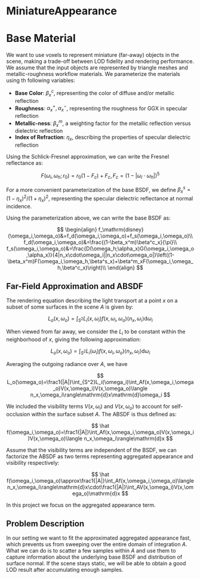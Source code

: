 # MiniatureAppearance

# Base Material

We want to use voxels to represent miniature (far-away) objects in the scene, making a trade-off between LOD fidelity and rendering performance. We assume that the input objects are represented by triangle meshes and metallic-roughness workflow materials. We parameterize the materials using th following variables:

- **Base Color**: $\beta_x^c$, representing the color of diffuse and/or metallic reflection
- **Roughness**: $\alpha_x^+,\alpha_x^-$, representing the roughness for GGX in specular reflection
- **Metallic-ness**: $\beta^m_x$, a weighting factor for the metallic reflection versus dielectric reflection
- **Index of Refraction**: $\eta_x$, describing the properties of specular dielectric reflection

Using the Schlick-Fresnel approximation, we can write the Fresnel reflectance as:

$$
F(\omega_i,\omega_h;r_0)=r_0(1-F_c)+F_c,F_c=(1-|\omega_i\cdot\omega_h|)^5
$$

For a more convenient parameterization of the base BSDF, we define $\beta^s_x=(1-\eta_x)^2/(1+\eta_x)^2$, representing the specular dielectric reflectance at normal incidence.

Using the parameterization above, we can write the base BSDF as:

$$
\begin{align}
f_\mathrm{disney}(\omega_i,\omega_o)&=f_d(\omega_i,\omega_o)+f_s(\omega_i,\omega_o)\\
f_d(\omega_i,\omega_o)&=\frac{(1-\beta_x^m)\beta^c_x}{\pi}\\
f_s(\omega_i,\omega_o)&=\frac{D(\omega_h;\alpha_x)G(\omega_i,\omega_o,\alpha_x)}{4|n_x\cdot\omega_i||n_x\cdot\omega_o|}\left((1-\beta_x^m)F(\omega_i,\omega_h,\beta^s_x)+\beta^m_xF(\omega_i,\omega_h,\beta^c_x)\right)\\
\end{align}
$$

## Far-Field Approximation and ABSDF

The rendering equation describing the light transport at a point $x$ on a subset of some surfaces in the scene $A$ is given by:

$$
L_o(x,\omega_o)=\int_{S^2}L_i(x,\omega_i)f(x,\omega_i,\omega_o)\langle n_x,\omega_i\rangle\mathrm{d}\omega_i
$$

When viewed from far away, we consider the $L_i$ to be constant within the neighborhood of $x$, giving the following approximation:

$$
L_o(x,\omega_o)=\int_{S^2}L_i(\omega_i)f(x,\omega_i,\omega_o)\langle n_x,\omega_i\rangle\mathrm{d}\omega_i
$$

Averaging the outgoing radiance over $A$, we have

$$
L_o(\omega_o)=\frac1{|A|}\int_{S^2}L_i(\omega_i)\int_Af(x,\omega_i,\omega_o)V(x,\omega_i)V(x,\omega_o)\langle n_x,\omega_i\rangle\mathrm{d}x\mathrm{d}\omega_i
$$

We included the visibility terms $V(x,\omega_i)$ and $V(x,\omega_o)$ to account for self-occlusion within the surface subset $A$. The ABSDF is thus defined as:

$$
\hat f(\omega_i,\omega_o)=\frac1{|A|}\int_Af(x,\omega_i,\omega_o)V(x,\omega_i)V(x,\omega_o)\langle n_x,\omega_i\rangle\mathrm{d}x
$$

Assume that the visibility terms are independent of the BSDF, we can factorize the ABSDF as two terms representing aggregated appearance and visibility respectively:

$$
\hat f(\omega_i,\omega_o)\approx\frac1{|A|}\int_Af(x,\omega_i,\omega_o)\langle n_x,\omega_i\rangle\mathrm{d}x\cdot\frac1{|A|}\int_AV(x,\omega_i)V(x,\omega_o)\mathrm{d}x
$$

In this project we focus on the aggregated appearance term.

## Problem Description

In our setting we want to fit the approximated aggregated appearance fast, which prevents us from sweeping over the entire domain of integration $A$. What we can do is to scatter a few samples within $A$ and use them to capture information about the underlying base BSDF and distribution of surface normal. If the scene stays static, we will be able to obtain a good LOD result after accumulating enough samples.
